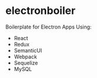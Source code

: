 # electronboiler

Boilerplate for Electron Apps Using:
- React
- Redux
- SemanticUI
- Webpack
- Sequelize
- MySQL
